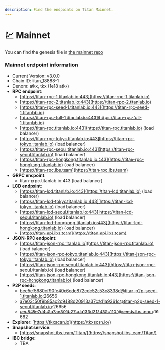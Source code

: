 ```yaml
---
description: Find the endpoints on Titan Mainnet.
---
```


# 💹 Mainnet

You can find the genesis file in [the mainnet repo](https://github.com/titantkx/titan-mainnet)

### Mainnet endpoint information

* Current Version: v3.0.0
* Chain ID: titan\_18888-1
* Denom: atkx, tkx (1e18 atkx)
* **RPC endpoint**:
  * [https://titan-rpc-1.titanlab.io:443](https://titan-rpc-1.titanlab.io)
  * [https://titan-rpc-2.titanlab.io:443](https://titan-rpc-2.titanlab.io)
  * [https://titan-rpc-seed-1.titanlab.io:443](https://titan-rpc-seed-1.titanlab.io)
  * [https://titan-rpc-full-1.titanlab.io:443](https://titan-rpc-full-1.titanlab.io)
  * [https://titan-rpc.titanlab.io:443](https://titan-rpc.titanlab.io) (load balancer)
  * [https://titan-rpc-tokyo.titanlab.io:443](https://titan-rpc-tokyo.titanlab.io) (load balancer)
  * [https://titan-rpc-seoul.titanlab.io:443](https://titan-rpc-seoul.titanlab.io) (load balancer)
  * [https://titan-rpc-hongkong.titanlab.io:443](https://titan-rpc-hongkong.titanlab.io) (load balancer)
  * [https://titan-rpc.ibs.team](https://titan-rpc.ibs.team)
* **GRPC endpoint**:
  * titan-grpc.titanlab.io:443 (load balancer)
* **LCD endpoint**:
  * [https://titan-lcd.titanlab.io:443](https://titan-lcd.titanlab.io) (load balancer)
  * [https://titan-lcd-tokyo.titanlab.io:443](https://titan-lcd-tokyo.titanlab.io) (load balancer)
  * [https://titan-lcd-seoul.titanlab.io:443](https://titan-lcd-seoul.titanlab.io) (load balancer)
  * [https://titan-lcd-hongkong.titanlab.io:443](https://titan-lcd-hongkong.titanlab.io) (load balancer)
  * [https://titan-api.ibs.team](https://titan-api.ibs.team)
* **JSON-RPC endpoint:**
  * [https://titan-json-rpc.titanlab.io](https://titan-json-rpc.titanlab.io) (load balancer)
  * [https://titan-json-rpc-tokyo.titanlab.io:443](https://titan-json-rpc-tokyo.titanlab.io) (load balancer)
  * [https://titan-json-rpc-seoul.titanlab.io:443](https://titan-json-rpc-seoul.titanlab.io) (load balancer)
  * [https://titan-json-rpc-hongkong.titanlab.io:443](https://titan-json-rpc-hongkong.titanlab.io) (load balancer)
* **P2P seeds:**
  * bee5ef5680cf90fe40d6cde872cdc52e53c8338d@titan-p2p-seed-1.titanlab.io:26656
  * a7e03c50f9b85ac2c9488d20913a37c2d1a9361c@titan-p2p-seed-1-seoul.titanlab.io:26656
  * cec848e7d4c5a7ae305b27cda133d213435c110f@seeds.ibs.team:16682
* **Explorer**: [https://tkxscan.io](https://tkxscan.io/)
* **Snapshot service**:&#x20;
  * [https://snapshot.ibs.team/Titan/](https://snapshot.ibs.team/Titan/)
* **IBC bridge:**
  * TBA

